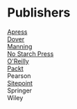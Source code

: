 # Publishers

[Apress](https://www.apress.com)<br>
[Dover](https://store.doverpublications.com/by-subject-mathematics.html)<br>
[Manning](https://www.manning.com)<br>
[No Starch Press](https://nostarch.com)<br>
[O'Reilly](https://www.oreilly.com)<br>
[Packt](https://www.packtpub.com)<br>
Pearson<br>
[Sitepoint](https://www.sitepoint.com)<br>
Springer<br>
Wiley<br>